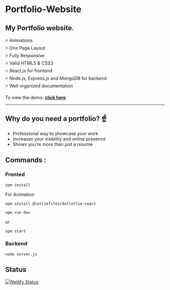 # Portfolio-Website

## My Portfolio website.

⚡️ Animations\
⚡️ One Page Layout\
⚡️ Fully Responsive\
⚡️ Valid HTML5 & CSS3\
⚡️ React.js for frontend\
⚡️ Node.js, Express.js and MongoDB for backend\
⚡️ Well organized documentation

To view the demo: **[click here](https://abhaybahuguna.netlify.app/)**

---

## Why do you need a portfolio? ☝️

- Professional way to showcase your work
- Increases your visibility and online presence
- Shows you’re more than just a resume


## Commands :   

### Fronted 
```
npm install 
```
For Animation
```
npm install @lottiefiles/dotlottie-react
```
```
npm run dev
```
or
```
npm start
```

### Backend
```
node server.js
```
## Status

[![Netlify Status](https://api.netlify.com/api/v1/badges/3a029bfd-575c-41e5-8249-c864d482c2e5/deploy-status)](https://app.netlify.com/projects/abhaybahuguna/deploys)
